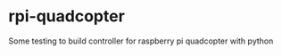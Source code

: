 rpi-quadcopter
==============

Some testing to build controller for raspberry pi quadcopter with python
